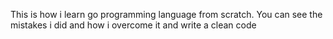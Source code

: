 This is how i learn go programming language from scratch. You can see the mistakes i did and how i overcome it and write a clean code
